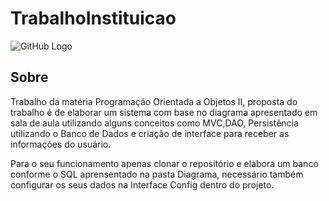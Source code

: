 # TrabalhoInstituicao

![GitHub Logo](https://github.com/henriquecido/TrabalhoInstituicao/blob/main/Diagrama/READMEicon.png)

 ##  Sobre
Trabalho da matéria Programação Orientada a Objetos II,  proposta do trabalho é de elaborar um sistema com base  no diagrama apresentado em sala de aula utilizando alguns conceitos como MVC,DAO, Persistência utilizando o Banco de Dados e criação de interface para receber as informações do usuário. 
     
  Para o seu funcionamento apenas clonar o repositório e elabora um banco conforme o SQL aprensentado na pasta Diagrama, necessário também configurar os seus dados na Interface Config dentro do projeto. 
